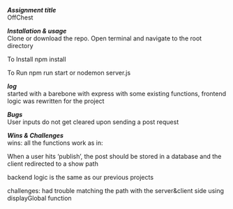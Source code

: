 ***Assignment title***<br>
OffChest

***Installation & usage***<br>
Clone or download the repo.
Open terminal and navigate to the root directory

To Install
npm install

To Run
npm run start or
nodemon server.js

***log***<br>
started with a barebone with express with some existing functions,
frontend logic was rewritten for the project


***Bugs***<br>
User inputs do not get cleared upon sending a post request


***Wins & Challenges***<br>
wins:
all the functions work as in:

When a user hits ‘publish’, the post should be stored in a database and the client redirected to a show path

backend logic is the same as our previous projects

challenges:
had trouble matching the path with the server&client side using displayGlobal function



